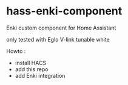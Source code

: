 # hass-enki-component
Enki custom component for Home Assistant

only tested with Eglo V-link tunable white

Howto :
- install HACS
- add this repo
- add Enki integration

